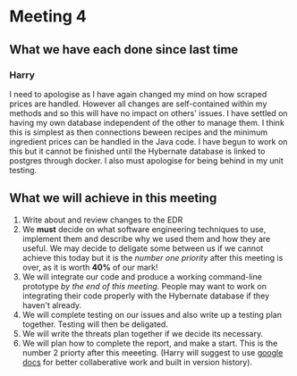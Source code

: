# Meeting 4

## What we have each done since last time

### Harry
I need to apologise as I have again changed my mind on how scraped prices are handled. However all changes are self-contained within my methods and so this will have no impact on others' issues. I have settled on having my own database independent of the other to manage them. I think this is simplest as then connections beween recipes and the minimum ingredient prices can be handled in the Java code. I have begun to work on this but it cannot be finished until the Hybernate database is linked to postgres through docker. I also must apologise for being behind in my unit testing.

## What we will achieve in this meeting

1. Write about and review changes to the EDR
2. We **must** decide on what software engineering techniques to use, implement them and describe why we used them and how they are useful. We may decide to deligate some between us if we cannot achieve this today but it is the _number one priority_ after this meeting is over, as it is worth __40%__ of our mark!
3. We will integrate our code and produce a working command-line prototype _by the end of this meeting_. People may want to work on integrating their code properly with the Hybernate database if they haven't already.
4. We will complete testing on our issues and also write up a testing plan together. Testing will then be deligated.
5. We will write the threats plan together if we decide its necessary.
6. We will plan how to complete the report, and make a start. This is the number 2 priorty after this meeeting. (Harry will suggest to use [google docs](https://docs.google.com/document/d/1cL2LFy0RtviF78Xvktd1NU0f5wFtM9UwY2InLC10ANA/edit?usp=sharing) for better collaberative work and built in version history).
